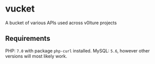 # vucket
A bucket of various APIs used across v0lture projects

## Requirements
PHP: `7.0` with package `php-curl` installed.
MySQL: `5.6`, however other versions will most likely work.
